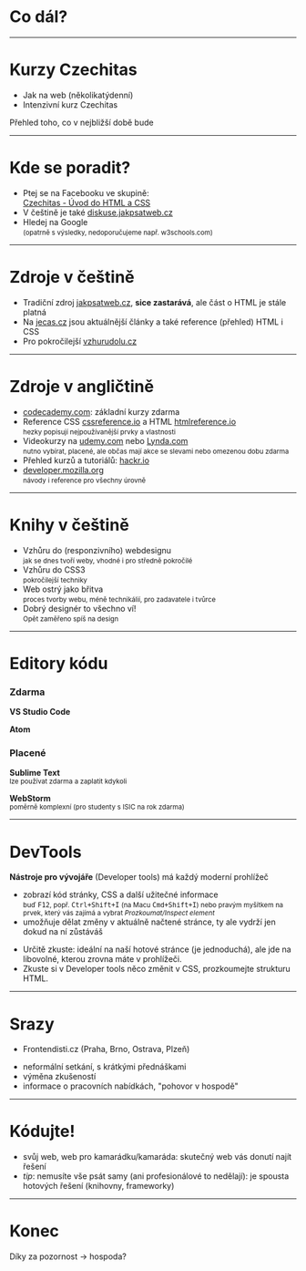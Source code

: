<!-- .slide: data-state="c-slide-inter" -->

# Co dál?

---

# Kurzy Czechitas

* Jak na web (několikatýdenní)
* Intenzivní kurz Czechitas

>>>
Přehled toho, co v nejbližší době bude

---

# Kde se poradit?

* Ptej se na Facebooku ve skupině:<br>[Czechitas - Úvod do HTML a CSS](https://www.facebook.com/groups/700368416798259/)
* V češtině je také [diskuse.jakpsatweb.cz](https://diskuse.jakpsatweb.cz/)
* Hledej na Google
<br><small>(opatrně s výsledky, nedoporučujeme např. w3schools.com)</small>

---

# Zdroje v češtině

* Tradiční zdroj [jakpsatweb.cz](https://www.jakpsatweb.cz/), **sice&nbsp;zastarává**, ale část o HTML je stále platná
* Na [jecas.cz](http://jecas.cz/) jsou aktuálnější články a také reference (přehled) HTML i CSS
* Pro pokročilejší [vzhurudolu.cz](https://www.vzhurudolu.cz)

---

# Zdroje v angličtině
 
* [codecademy.com](https://www.codecademy.com/): základní kurzy zdarma
* Reference CSS&nbsp;[cssreference.io](http://cssreference.io/) a HTML&nbsp;[htmlreference.io](http://htmlreference.io/)
<br><small>hezky popisují nejpoužívanější prvky a vlastnosti</small>
* Videokurzy na [udemy.com](https://www.udemy.com) nebo [Lynda.com](https://www.lynda.com/)
<br><small>nutno vybírat, placené, ale občas mají akce se slevami nebo omezenou dobu zdarma</small>
* Přehled kurzů a tutoriálů: [hackr.io](https://hackr.io/)
* [developer.mozilla.org](https://developer.mozilla.org/) 
<br><small>návody i reference pro všechny úrovně</small>

---

# Knihy v češtině

* Vzhůru do (responzivního) webdesignu
<br><small>jak se dnes tvoří weby, vhodné i pro středně pokročilé</small>
* Vzhůru do CSS3
<br><small>pokročilejší techniky</small>
* Web ostrý jako břitva
<br><small>proces tvorby webu, méně technikálií, pro zadavatele i tvůrce</small>
* Dobrý designér to všechno ví!
<br><small>Opět zaměřeno spíš na design</small>

---

# Editory kódu

### Zdarma
**VS Studio Code**

**Atom**

### Placené
**Sublime Text**
<br><small>lze používat zdarma a zaplatit kdykoli</small>

**WebStorm**
<br><small>poměrně komplexní (pro studenty s ISIC na rok zdarma)</small>

---

# DevTools

**Nástroje pro vývojáře** (Developer tools) má každý moderní prohlížeč

* zobrazí kód stránky, CSS a další užitečné informace
<br><small>buď <kbd>F12</kbd>, popř. <kbd>Ctrl+Shift+I</kbd> (na Macu <kbd>Cmd+Shift+I</kbd>) nebo pravým myšítkem na prvek, který vás zajímá a vybrat _Prozkoumat/Inspect element_</small>
* umožňuje dělat změny v aktuálně načtené stránce, ty ale vydrží jen dokud na ní zůstáváš

>>>
* Určitě zkuste: ideální na naší hotové stránce (je jednoduchá), ale jde na libovolné, kterou zrovna máte v prohlížeči.
* Zkuste si v Developer tools něco změnit v CSS, prozkoumejte strukturu HTML.

---

# Srazy

* Frontendisti.cz (Praha, Brno, Ostrava, Plzeň)

>>>
* neformální setkání, s krátkými přednáškami
* výměna zkušeností
* informace o pracovních nabídkách, "pohovor v hospodě"

---

# Kódujte!

* svůj web, web pro kamarádku/kamaráda: skutečný web vás donutí najít řešení
* _tip_: nemusíte vše psát samy (ani profesionálové to nedělají): je spousta hotových řešení (knihovny, frameworky) 

---

<!-- .slide: data-state="c-slide-break" -->

# Konec

<!-- .element: class="c-text-xs" -->

>>>
Díky za pozornost
-> hospoda?
